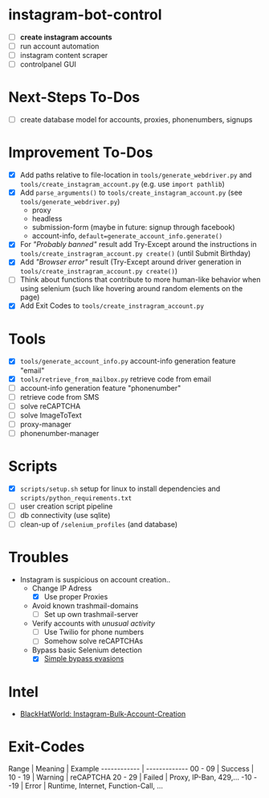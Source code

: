 # instagram-bot-control
- [ ] **create instagram accounts**
- [ ] run account automation
- [ ] instagram content scraper
- [ ] controlpanel GUI

# Next-Steps To-Dos
- [ ] create database model for accounts, proxies, phonenumbers, signups

# Improvement To-Dos
- [x] Add paths relative to file-location in `tools/generate_webdriver.py` and `tools/create_instagram_account.py` (e.g. use `import pathlib`)
- [x] Add `parse_arguments()` to `tools/create_instagram_account.py` (see `tools/generate_webdriver.py`)
  - proxy
  - headless
  - submission-form (maybe in future: signup through facebook)
  - account-info, `default=generate_account_info.generate()`
- [x] For *"Probably banned"* result add Try-Except around the instructions in `tools/create_instragram_account.py create()` (until Submit Birthday)
- [x] Add *"Browser error"* result (Try-Except around driver generation in `tools/create_instragram_account.py create()`)
- [ ] Think about functions that contribute to more human-like behavior when using selenium (such like hovering around random elements on the page)
- [x] Add Exit Codes to `tools/create_instragram_account.py`

# Tools
- [x] `tools/generate_account_info.py` account-info generation feature "email"
- [x] `tools/retrieve_from_mailbox.py` retrieve code from email
- [ ] account-info generation feature "phonenumber"
- [ ] retrieve code from SMS
- [ ] solve reCAPTCHA
- [ ] solve ImageToText
- [ ] proxy-manager
- [ ] phonenumber-manager

# Scripts
- [x] `scripts/setup.sh` setup for linux to install dependencies and `scripts/python_requirements.txt`
- [ ] user creation script pipeline
- [ ] db connectivity (use sqlite)
- [ ] clean-up of `/selenium_profiles` (and database)

# Troubles
* Instagram is suspicious on account creation..
  - Change IP Adress
    - [x] Use proper Proxies
  - Avoid known trashmail-domains
    - [ ] Set up own trashmail-server
  - Verify accounts with *unusual activity*
    - [ ] Use Twilio for phone numbers
    - [ ] Somehow solve reCAPTCHAs     
  - Bypass basic Selenium detection
    - [x] [Simple bypass evasions](https://intoli.com/blog/not-possible-to-block-chrome-headless/chrome-headless-test.html)

# Intel
- [BlackHatWorld: Instagram-Bulk-Account-Creation](https://www.blackhatworld.com/seo/instagram-bulk-account-creation.1329981/)

# Exit-Codes
Range | Meaning | Example
------------ | -------------
 00 -  09 | Success | 
 10 -  19 | Warning | reCAPTCHA
 20 -  29 | Failed  | Proxy, IP-Ban, 429,... 
-10 - -19 | Error | Runtime, Internet, Function-Call, ...
